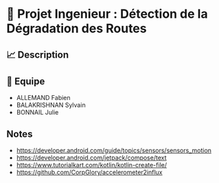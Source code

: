 # 🚗 Projet Ingenieur : Détection de la Dégradation des Routes

## 📈 Description

## 👥 Equipe

- ALLEMAND Fabien
- BALAKRISHNAN Sylvain
- BONNAIL Julie

## Notes

- https://developer.android.com/guide/topics/sensors/sensors_motion
- https://developer.android.com/jetpack/compose/text
- https://www.tutorialkart.com/kotlin/kotlin-create-file/
- https://github.com/CorpGlory/accelerometer2influx